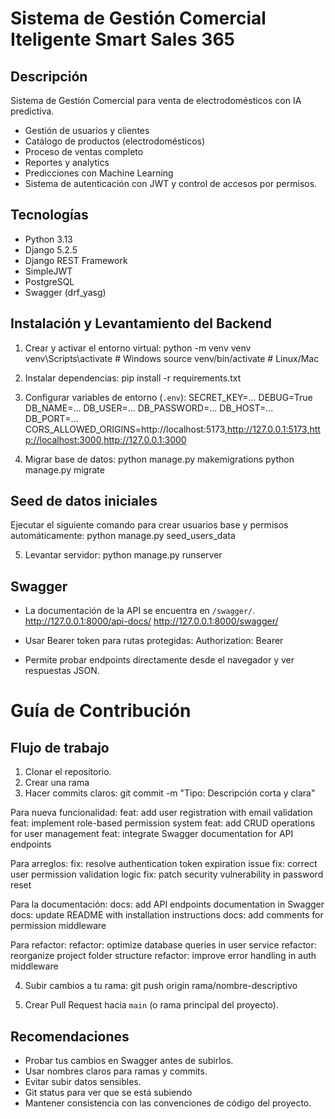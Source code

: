 # Sistema de Gestión Comercial Iteligente Smart Sales 365

## Descripción
Sistema de Gestión Comercial para venta de electrodomésticos con IA predictiva.

- Gestión de usuarios y clientes
- Catálogo de productos (electrodomésticos)
- Proceso de ventas completo
- Reportes y analytics
- Predicciones con Machine Learning
- Sistema de autenticación con JWT y control de accesos por permisos.

## Tecnologías
- Python 3.13
- Django 5.2.5
- Django REST Framework
- SimpleJWT
- PostgreSQL
- Swagger (drf_yasg)

## Instalación y Levantamiento del Backend

1. Crear y activar el entorno virtual:
python -m venv venv
venv\Scripts\activate # Windows
source venv/bin/activate # Linux/Mac

2. Instalar dependencias:
pip install -r requirements.txt


3. Configurar variables de entorno (`.env`):
SECRET_KEY=...
DEBUG=True
DB_NAME=...
DB_USER=...
DB_PASSWORD=...
DB_HOST=...
DB_PORT=...
CORS_ALLOWED_ORIGINS=http://localhost:5173,http://127.0.0.1:5173,http://localhost:3000,http://127.0.0.1:3000


4. Migrar base de datos:
python manage.py makemigrations
python manage.py migrate

## Seed de datos iniciales
Ejecutar el siguiente comando para crear usuarios base y permisos automáticamente:
python manage.py seed_users_data

5. Levantar servidor:
python manage.py runserver


## Swagger
- La documentación de la API se encuentra en `/swagger/`.
http://127.0.0.1:8000/api-docs/
http://127.0.0.1:8000/swagger/

- Usar Bearer token para rutas protegidas:
Authorization: Bearer <TOKEN>
- Permite probar endpoints directamente desde el navegador y ver respuestas JSON.

# Guía de Contribución

## Flujo de trabajo
1. Clonar el repositorio.
2. Crear una rama 
3. Hacer commits claros:
git commit -m "Tipo: Descripción corta y clara"

Para nueva funcionalidad:
feat: add user registration with email validation
feat: implement role-based permission system
feat: add CRUD operations for user management
feat: integrate Swagger documentation for API endpoints

Para arreglos:
fix: resolve authentication token expiration issue
fix: correct user permission validation logic
fix: patch security vulnerability in password reset

Para la documentación:
docs: add API endpoints documentation in Swagger
docs: update README with installation instructions
docs: add comments for permission middleware

Para refactor:
refactor: optimize database queries in user service
refactor: reorganize project folder structure
refactor: improve error handling in auth middleware

4. Subir cambios a tu rama:
git push origin rama/nombre-descriptivo

5. Crear Pull Request hacia `main` (o rama principal del proyecto).

## Recomendaciones
- Probar tus cambios en Swagger antes de subirlos.
- Usar nombres claros para ramas y commits.
- Evitar subir datos sensibles.
- Git status para ver que se está subiendo
- Mantener consistencia con las convenciones de código del proyecto.

